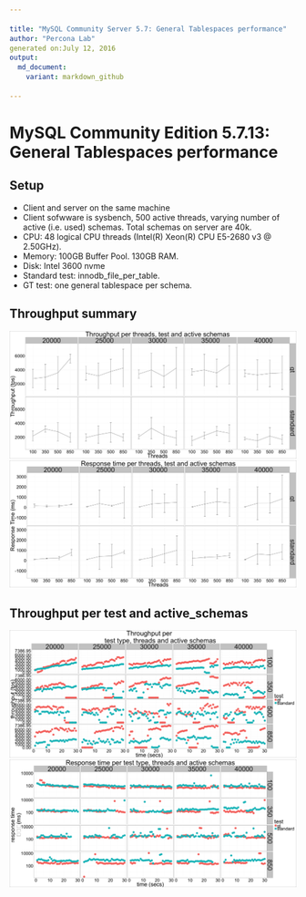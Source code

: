```yaml
---

title: "MySQL Community Server 5.7: General Tablespaces performance"
author: "Percona Lab"
generated on:July 12, 2016
output:
  md_document:
    variant: markdown_github

---
```



# MySQL Community Edition 5.7.13: General Tablespaces performance 

## Setup

* Client and server on the same machine 
* Client sofwware is sysbench, 500 active threads, varying number of
active (i.e. used) schemas. Total schemas on server are 40k. 
* CPU: 48 logical CPU threads (Intel(R) Xeon(R) CPU E5-2680 v3 @ 2.50GHz). 
* Memory: 100GB Buffer Pool. 130GB RAM.  
* Disk: Intel 3600 nvme
* Standard test: innodb_file_per_table. 
* GT test: one general tablespace per schema. 

## Throughput summary

![plot of chunk summary](figure/summary-1.png)![plot of chunk summary](figure/summary-2.png)

## Throughput per test and active_schemas 

![plot of chunk global](figure/global-1.png)![plot of chunk global](figure/global-2.png)
